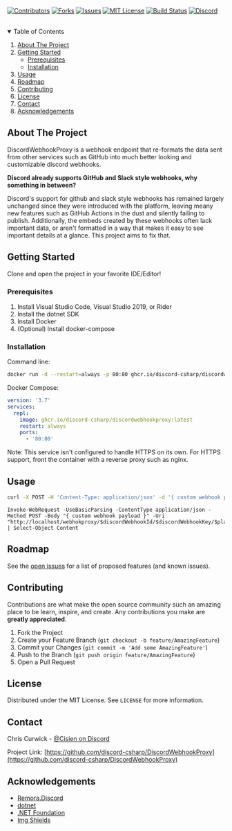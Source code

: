 <!--
Based on the README.md template found at https://github.com/othneildrew/Best-README-Template/blob/master/README.md
-->

[![Contributors][contributors-shield]][contributors-url]
[![Forks][forks-shield]][forks-url]
[![Issues][issues-shield]][issues-url]
[![MIT License][license-shield]][license-url]
[![Build Status][build-sheld]][build-url]
[![Discord][discord-shield]][discord-url]

<br />

<!-- TABLE OF CONTENTS -->
<details open="open">
  <summary>Table of Contents</summary>
  <ol>
    <li>
      <a href="#about-the-project">About The Project</a>
    </li>
    <li>
      <a href="#getting-started">Getting Started</a>
      <ul>
        <li><a href="#prerequisites">Prerequisites</a></li>
        <li><a href="#installation">Installation</a></li>
      </ul>
    </li>
    <li><a href="#usage">Usage</a></li>
    <li><a href="#roadmap">Roadmap</a></li>
    <li><a href="#contributing">Contributing</a></li>
    <li><a href="#license">License</a></li>
    <li><a href="#contact">Contact</a></li>
    <li><a href="#acknowledgements">Acknowledgements</a></li>
  </ol>
</details>



<!-- ABOUT THE PROJECT -->
## About The Project

DiscordWebhookProxy is a webhook endpoint that re-formats the data sent from other services such as GitHub into much better looking and customizable discord webhooks.



**Discord already supports GitHub and Slack style webhooks, why something in between?**

Discord's support for github and slack style webhooks has remained largely unchanged since they were introduced with the platform, leaving meany new features such as GitHub Actions in the dust and silently failing to publish. Additionally, the embeds created by these webhooks often lack important data, or aren't formatted in a way that makes it easy to see important details at a glance. This project aims to fix that.

<!-- GETTING STARTED -->
## Getting Started

Clone and open the project in your favorite IDE/Editor!

### Prerequisites

1. Install Visual Studio Code, Visual Studio 2019, or Rider
1. Install the dotnet SDK
1. Install Docker
1. (Optional) Install docker-compose

### Installation

Command line:

```sh
docker run -d --restart=always -p 80:80 ghcr.io/discord-csharp/discordwebhookproxy:latest
```

Docker Compose:
```yml
version: '3.7'
services:
  repl:
    image: ghcr.io/discord-csharp/discordwebhookproxy:latest
    restart: always
    ports:
      - '80:80'
```

Note: This service isn't configured to handle HTTPS on its own. For HTTPS support, front the container with a reverse proxy such as nginx.

<!-- USAGE EXAMPLES -->
## Usage

```sh
curl -X POST -H 'Content-Type: application/json' -d '{ custom webhook payload }' "http://localhost/webhokproxy/$discordWebhookId/$discordWebhookKey/$platformIdentifier"
```

```pwsh
Invoke-WebRequest -UseBasicParsing -ContentType application/json -Method POST -Body "{ custom webhook payload }" -Uri "http://localhost/webhokproxy/$discordWebhookId/$discordWebhookKey/$platformIdentifier" | Select-Object Content
```


<!-- ROADMAP -->
## Roadmap

See the [open issues](https://github.com/discord-csharp/DiscordWebhookProxy/issues) for a list of proposed features (and known issues).



<!-- CONTRIBUTING -->
## Contributing

Contributions are what make the open source community such an amazing place to be learn, inspire, and create. Any contributions you make are **greatly appreciated**.

1. Fork the Project
2. Create your Feature Branch (`git checkout -b feature/AmazingFeature`)
3. Commit your Changes (`git commit -m 'Add some AmazingFeature'`)
4. Push to the Branch (`git push origin feature/AmazingFeature`)
5. Open a Pull Request



<!-- LICENSE -->
## License

Distributed under the MIT License. See `LICENSE` for more information.



<!-- CONTACT -->
## Contact

Chris Curwick - [@Cisien on Discord](https://discord.gg/csharp)

Project Link: [https://github.com/discord-csharp/DiscordWebhookProxy](https://github.com/discord-csharp/DiscordWebhookProxy)



<!-- ACKNOWLEDGEMENTS -->
## Acknowledgements
* [Remora.Discord](https://github.com/Nihlus/Remora.Discord)
* [dotnet](https://github.com/dotnet)
* [.NET Foundation](https://dotnetfoundation.org)
* [Img Shields](https://shields.io)



<!-- MARKDOWN LINKS & IMAGES -->
<!-- https://www.markdownguide.org/basic-syntax/#reference-style-links -->
[contributors-shield]: https://img.shields.io/github/contributors/discord-csharp/DiscordWebhookProxy.svg?style=for-the-badge&logo=github
[contributors-url]: https://github.com/discord-csharp/DiscordWebhookProxy/graphs/contributors
[forks-shield]: https://img.shields.io/github/forks/discord-csharp/DiscordWebhookProxy.svg?style=for-the-badge&logo=github
[forks-url]: https://github.com/discord-csharp/DiscordWebhookProxy/network/members
[stars-shield]: https://img.shields.io/github/stars/discord-csharp/DiscordWebhookProxy.svg?style=for-the-badge&logo=github
[stars-url]: https://github.com/discord-csharp/DiscordWebhookProxy/stargazers
[issues-shield]: https://img.shields.io/github/issues/discord-csharp/DiscordWebhookProxy.svg?style=for-the-badge&logo=github
[issues-url]: https://github.com/discord-csharp/DiscordWebhookProxy/issues
[license-shield]: https://img.shields.io/github/license/discord-csharp/DiscordWebhookProxy.svg?style=for-the-badge
[license-url]: https://github.com/discord-csharp/DiscordWebhookProxy/blob/master/LICENSE.txt
[build-sheld]: https://img.shields.io/github/workflow/status/discord-csharp/DiscordWebhookProxy/build-csharprepl?style=for-the-badge&logo=githubactions
[build-url]: https://github.com/discord-csharp/DiscordWebhookProxy/actions/workflows/build-container.yml
[discord-shield]: https://img.shields.io/discord/143867839282020352?label=C%23%20Community&logo=discord&style=for-the-badge
[discord-url]: https://discord.gg/csharp
